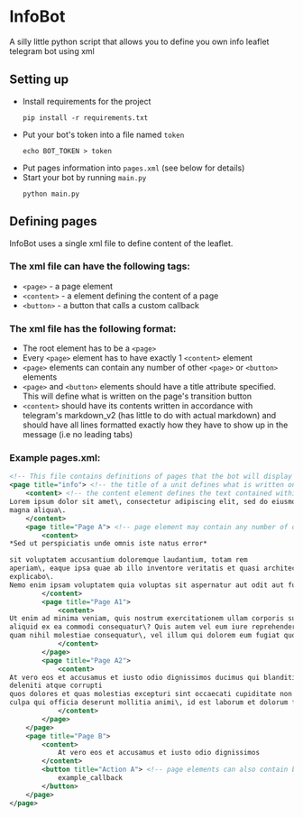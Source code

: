 # InfoBot

A silly little python script that allows you to define you own info leaflet telegram bot using xml

## Setting up

- Install requirements for the project
  ```shell 
  pip install -r requirements.txt
  ```
- Put your bot's token into a file named `token`
  ```shell
  echo BOT_TOKEN > token
  ```
- Put pages information into `pages.xml` (see below for details)
- Start your bot by running `main.py`
  ```shell
  python main.py
  ```

## Defining pages

InfoBot uses a single xml file to define content of the leaflet.

### The xml file can have the following tags:

- `<page>` - a page element
- `<content>` - a element defining the content of a page
- `<button>` - a button that calls a custom callback

### The xml file has the following format:

- The root element has to be a `<page>`
- Every `<page>` element has to have exactly 1 `<content>` element
- `<page>` elements can contain any number of other `<page>` or `<button>` elements
- `<page>` and `<button>` elements should have a title attribute specified.
  This will define what is written on the page's transition button
- `<content>` should have its contents written in accordance with telegram's markdown_v2 (has little to do with actual
  markdown) and should have all lines formatted exactly how they have to show up in the message (i.e no leading tabs)

### Example pages.xml:
```xml
<!-- This file contains definitions of pages that the bot will display -->
<page title="info"> <!-- the title of a unit defines what is written on the button that transitions you to the unit -->
    <content> <!-- the content element defines the text contained within each page. every page element has to have exactly 1 content element -->
Lorem ipsum dolor sit amet\, consectetur adipiscing elit, sed do eiusmod tempor incididunt ut labore et dolore
magna aliqua\.
    </content>
    <page title="Page A"> <!-- page element may contain any number of other page elements -->
        <content>
*Sed ut perspiciatis unde omnis iste natus error*

sit voluptatem accusantium doloremque laudantium, totam rem
aperiam\, eaque ipsa quae ab illo inventore veritatis et quasi architecto beatae vitae dicta sunt
explicabo\.
Nemo enim ipsam voluptatem quia voluptas sit aspernatur aut odit aut fugit
        </content>
        <page title="Page A1">
            <content>
Ut enim ad minima veniam, quis nostrum exercitationem ullam corporis suscipit laboriosam\, nisi ut
aliquid ex ea commodi consequatur\? Quis autem vel eum iure reprehenderit qui in ea voluptate velit esse
quam nihil molestiae consequatur\, vel illum qui dolorem eum fugiat quo voluptas nulla pariatur\?
            </content>
        </page>
        <page title="Page A2">
            <content>
At vero eos et accusamus et iusto odio dignissimos ducimus qui blanditiis praesentium voluptatum
deleniti atque corrupti
quos dolores et quas molestias excepturi sint occaecati cupiditate non provident\, similique sunt in
culpa qui officia deserunt mollitia animi\, id est laborum et dolorum fuga\.
            </content>
        </page>
    </page>
    <page title="Page B">
        <content>
            At vero eos et accusamus et iusto odio dignissimos
        </content>
        <button title="Action A"> <!-- page elements can also contain button elements, these will call a callback function when clicked by the user. This one will call example_callback-->
            example_callback
        </button>
    </page>
</page>
```